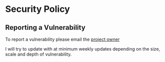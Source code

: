 # Security Policy

## Reporting a Vulnerability

To report a vulnerability please email the [project owner](mailto:isaac@umidigital.co.uk)

I will try to update with at minimum weekly updates depending on the size, scale and depth of vulnerability.
